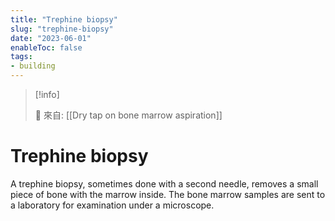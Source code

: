 ```yaml
---
title: "Trephine biopsy"
slug: "trephine-biopsy"
date: "2023-06-01"
enableToc: false
tags:
- building
---
```


> [!info]
>
> 🌱 來自: [[Dry tap on bone marrow aspiration]]

# Trephine biopsy

A trephine biopsy, sometimes done with a second needle, removes a small piece of bone with the marrow inside. The bone marrow samples are sent to a laboratory for examination under a microscope.


